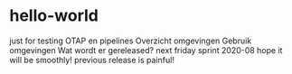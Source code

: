 # hello-world
just for testing
OTAP en pipelines
Overzicht omgevingen
Gebruik omgevingen
Wat wordt er gereleased?
next friday sprint 2020-08 hope it will be smoothly!
previous release is painful!

